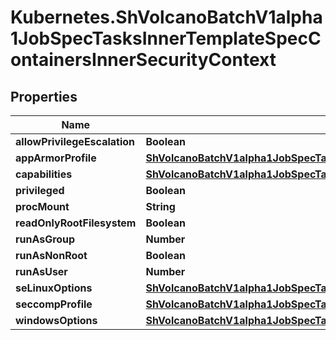 # Kubernetes.ShVolcanoBatchV1alpha1JobSpecTasksInnerTemplateSpecContainersInnerSecurityContext

## Properties

Name | Type | Description | Notes
------------ | ------------- | ------------- | -------------
**allowPrivilegeEscalation** | **Boolean** |  | [optional] 
**appArmorProfile** | [**ShVolcanoBatchV1alpha1JobSpecTasksInnerTemplateSpecContainersInnerSecurityContextAppArmorProfile**](ShVolcanoBatchV1alpha1JobSpecTasksInnerTemplateSpecContainersInnerSecurityContextAppArmorProfile.md) |  | [optional] 
**capabilities** | [**ShVolcanoBatchV1alpha1JobSpecTasksInnerTemplateSpecContainersInnerSecurityContextCapabilities**](ShVolcanoBatchV1alpha1JobSpecTasksInnerTemplateSpecContainersInnerSecurityContextCapabilities.md) |  | [optional] 
**privileged** | **Boolean** |  | [optional] 
**procMount** | **String** |  | [optional] 
**readOnlyRootFilesystem** | **Boolean** |  | [optional] 
**runAsGroup** | **Number** |  | [optional] 
**runAsNonRoot** | **Boolean** |  | [optional] 
**runAsUser** | **Number** |  | [optional] 
**seLinuxOptions** | [**ShVolcanoBatchV1alpha1JobSpecTasksInnerTemplateSpecContainersInnerSecurityContextSeLinuxOptions**](ShVolcanoBatchV1alpha1JobSpecTasksInnerTemplateSpecContainersInnerSecurityContextSeLinuxOptions.md) |  | [optional] 
**seccompProfile** | [**ShVolcanoBatchV1alpha1JobSpecTasksInnerTemplateSpecContainersInnerSecurityContextAppArmorProfile**](ShVolcanoBatchV1alpha1JobSpecTasksInnerTemplateSpecContainersInnerSecurityContextAppArmorProfile.md) |  | [optional] 
**windowsOptions** | [**ShVolcanoBatchV1alpha1JobSpecTasksInnerTemplateSpecContainersInnerSecurityContextWindowsOptions**](ShVolcanoBatchV1alpha1JobSpecTasksInnerTemplateSpecContainersInnerSecurityContextWindowsOptions.md) |  | [optional] 



